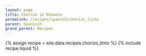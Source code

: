 ```yaml
---
layout: page
title: Chorizo in Rotwein
permalink: /recipes/spanish/chorizo_tinto
parent: Spanisch
grand_parent: Recipes
---
```

{% assign recipe = site.data.recipes.chorizo_tinto %}
{% include recipe.liquid %}